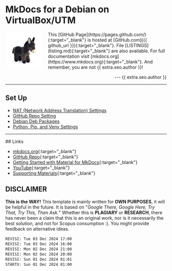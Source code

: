 # MkDocs for a Debian on VirtualBox/UTM

<img src="img/logo.jpg" style="float: left; margin: 3px 20px 3px 3px; width: 110px;">
This [GitHub Page](https://pages.github.com/){:target="_blank"} is hosted at [GitHub.com]({{ github_url }}){:target="_blank"}.
File [LISTINGS](listing.md){:target="_blank"} are also available.
For full documentation visit [mkdocs.org](https://www.mkdocs.org){:target="_blank"}.
And remember, you are not {{ extra.seo.author }}!

<p style="text-align: right;">
--- {{ extra.seo.author }}
</p>
<hr>

## Set Up

* [NAT (Network Address Translation) Settings](NAT_settings.md)
* [GitHub Repo Setting](GitHub.md)
* [Debian Deb Packages](Debs.md)
* [Python, Pip, and Venv Settings](Python.md)

<hr>
## Links

* [mkdocs.org](https://www.mkdocs.org){:target="_blank"}
* [GitHub Repo](https://github.com/vrtass/tester){:target="_blank"}
* [Getting Started with Material for MkDocs](https://jameswillett.dev/getting-started-with-material-for-mkdocs/){:target="_blank"}
* [YouTube](https://youtu.be/xlABhbnNrfI){:target="_blank"}
* [Supporting Materials](https://github.com/james-willett/material-mkdocs-youtube-2024){:target="_blank"}

## DISCLAIMER
**This is the WAY!** This template is mainly written for **OWN PURPOSES**, it will be helpful in the future.
It is based on "_Google There, Google Here, Try That, Try This, Then Ask._"
Whether this is **PLAGIARY** or **RESEARCH**, 
there has never been a claim that this is an original work, 
nor is it necessarily the best solution, and not for Scopus consumption :).
You might provide feedback on alternative ideas. 

```text
REVISI: Tue 03 Dec 2024 17:00
REVISI: Tue 03 Dec 2024 16:00
REVISI: Mon 02 Dec 2024 21:00
REVISI: Mon 02 Dec 2024 20:00
REVISI: Sun 01 Dec 2024 01:01
STARTX: Sun 01 Dec 2024 01:00

```

